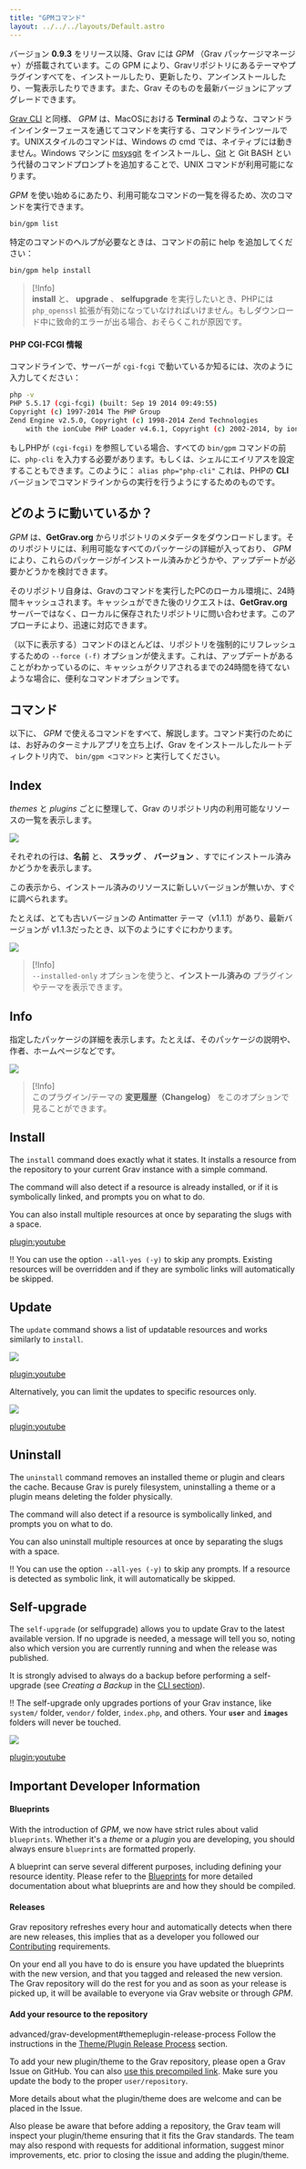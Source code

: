 ```yaml
---
title: "GPMコマンド"
layout: ../../../layouts/Default.astro
---
```


バージョン **0.9.3** をリリース以降、Grav には _GPM_ （Grav パッケージマネージャ）が搭載されています。この GPM により、Gravリポジトリにあるテーマやプラグインすべてを、インストールしたり、更新したり、アンインストールしたり、一覧表示したりできます。また、Grav そのものを最新バージョンにアップグレードできます。

[Grav CLI](../02.grav-cli/) と同様、 _GPM_ は、MacOSにおける **Terminal** のような、コマンドラインインターフェースを通じてコマンドを実行する、コマンドラインツールです。UNIXスタイルのコマンドは、Windows の cmd では、ネイティブには動きません。Windows マシンに [msysgit](http://msysgit.github.io/) をインストールし、[Git](https://git-scm.com/) と Git BASH という代替のコマンドプロンプトを追加することで、UNIX コマンドが利用可能になります。

_GPM_ を使い始めるにあたり、利用可能なコマンドの一覧を得るため、次のコマンドを実行できます。

```bash
bin/gpm list
```

特定のコマンドのヘルプが必要なときは、コマンドの前に help を追加してください：

```bash
bin/gpm help install
```

> [!Info]  
> **install** と、 **upgrade** 、 **selfupgrade** を実行したいとき、PHPには `php_openssl` 拡張が有効になっていなければいけません。もしダウンロード中に致命的エラーが出る場合、おそらくこれが原因です。

<h4 id="php-cgi-fcgi-information">PHP CGI-FCGI 情報</h4>

コマンドラインで、サーバーが `cgi-fcgi` で動いているか知るには、次のように入力してください：

```bash
php -v
PHP 5.5.17 (cgi-fcgi) (built: Sep 19 2014 09:49:55)
Copyright (c) 1997-2014 The PHP Group
Zend Engine v2.5.0, Copyright (c) 1998-2014 Zend Technologies
    with the ionCube PHP Loader v4.6.1, Copyright (c) 2002-2014, by ionCube Ltd.
```

もしPHPが `(cgi-fcgi)` を参照している場合、すべての `bin/gpm` コマンドの前に、`php-cli` を入力する必要があります。もしくは、シェルにエイリアスを設定することもできます。このように： `alias php="php-cli"` これは、PHPの **CLI** バージョンでコマンドラインからの実行を行うようにするためのものです。

<h2 id="how-does-it-work">どのように動いているか？</h2>

_GPM_ は、**GetGrav.org** からリポジトリのメタデータをダウンロードします。そのリポジトリには、利用可能なすべてのパッケージの詳細が入っており、 _GPM_ により、これらのパッケージがインストール済みかどうかや、アップデートが必要かどうかを検討できます。

そのリポジトリ自身は、Gravのコマンドを実行したPCのローカル環境に、24時間キャッシュされます。キャッシュができた後のリクエストは、**GetGrav.org** サーバーではなく、ローカルに保存されたリポジトリに問い合わせます。このアプローチにより、迅速に対応できます。

（以下に表示する）コマンドのほとんどは、リポジトリを強制的にリフレッシュするための `--force (-f)` オプションが使えます。これは、アップデートがあることがわかっているのに、キャッシュがクリアされるまでの24時間を待てないような場合に、便利なコマンドオプションです。

<h2 id="commands">コマンド</h2>

以下に、 _GPM_ で使えるコマンドをすべて、解説します。コマンド実行のためには、お好みのターミナルアプリを立ち上げ、Grav をインストールしたルートディレクトリ内で、 `bin/gpm <コマンド>` と実行してください。

## Index

_themes_ と _plugins_ ごとに整理して、Grav のリポジトリ内の利用可能なリソースの一覧を表示します。

![](index.jpg)

それぞれの行は、**名前** と、 **スラッグ** 、 **バージョン** 、すでにインストール済みかどうかを表示します。

この表示から、インストール済みのリソースに新しいバージョンが無いか、すぐに調べられます。

たとえば、とても古いバージョンの Antimatter テーマ（v1.1.1）があり、最新バージョンが v1.1.3だったとき、以下のようにすぐにわかります。

![](index-outdated.jpg)

> [!Info]  
> `--installed-only` オプションを使うと、**インストール済みの** プラグインやテーマを表示できます。

## Info

指定したパッケージの詳細を表示します。たとえば、そのパッケージの説明や、作者、ホームページなどです。

![](info.jpg)

> [!Info]  
> このプラグイン/テーマの **変更履歴（Changelog）** をこのオプションで見ることができます。

## Install

The `install` command does exactly what it states. It installs a resource from the repository to your current Grav instance with a simple command.

The command will also detect if a resource is already installed, or if it is symbolically linked, and prompts you on what to do.

You can also install multiple resources at once by separating the slugs with a space.

[plugin:youtube](https://www.youtube.com/watch?v=SUUtcYl2xrE)

!! You can use the option `--all-yes (-y)` to skip any prompts. Existing resources will be overridden and if they are symbolic links will automatically be skipped.

## Update

The `update` command shows a list of updatable resources and works similarly to `install`.

![](update.jpg)

[plugin:youtube](https://www.youtube.com/watch?v=jkxk2xBr5TM)

Alternatively, you can limit the updates to specific resources only.

![](update-limit.jpg)

[plugin:youtube](https://www.youtube.com/watch?v=rSWdmdx9TDA)

## Uninstall

The `uninstall` command removes an installed theme or plugin and clears the cache. Because Grav is purely filesystem, uninstalling a theme or a plugin means deleting the folder physically.

The command will also detect if a resource is symbolically linked, and prompts you on what to do.

You can also uninstall multiple resources at once by separating the slugs with a space.

!! You can use the option `--all-yes (-y)` to skip any prompts. If a resource is detected as symbolic link, it will automatically be skipped.

## Self-upgrade

The `self-upgrade` (or selfupgrade) allows you to update Grav to the latest available version. If no upgrade is needed, a message will tell you so, noting also which version you are currently running and when the release was published.

It is strongly advised to always do a backup before performing a self-upgrade (see _Creating a Backup_ in the [CLI section](../grav-cli)).

!! The self-upgrade only upgrades portions of your Grav instance, like `system/` folder, `vendor/` folder, `index.php`, and others. Your **`user`** and **`images`** folders will never be touched.

![](upgrade.jpg)

[plugin:youtube](https://www.youtube.com/watch?v=15-E8l5aaUo)

## Important Developer Information

#### Blueprints

With the introduction of _GPM_, we now have strict rules about valid `blueprints`. Whether it's a _theme_ or a _plugin_ you are developing, you should always ensure `blueprints` are formatted properly.

A blueprint can serve several different purposes, including defining your resource identity. Please refer to the [Blueprints](../blueprints) for more detailed documentation about what blueprints are and how they should be compiled.

#### Releases

Grav repository refreshes every hour and automatically detects when there are new releases, this implies that as a developer you followed our [Contributing](https://github.com/getgrav/grav#contributing) requirements.

On your end all you have to do is ensure you have updated the blueprints with the new version, and that you tagged and released the new version. The Grav repository will do the rest for you and as soon as your release is picked up, it will be available to everyone via Grav website or through _GPM_.

#### Add your resource to the repository

advanced/grav-development#themeplugin-release-process
Follow the instructions in the [Theme/Plugin Release Process](../../advanced/grav-development#themeplugin-release-process) section.

To add your new plugin/theme to the Grav repository, please open a Grav Issue on GitHub. You can also [use this precompiled link](https://github.com/getgrav/grav/issues/new?title=[add-resource]%20New%20Plugin/Theme&body=I%20would%20like%20to%20add%20my%20new%20plugin/theme%20to%20the%20Grav%20Repository.%0AHere%20are%20the%20project%20details:%20**user/repository**). Make sure you update the body to the proper `user/repository`.

More details about what the plugin/theme does are welcome and can be placed in the Issue.

Also please be aware that before adding a repository, the Grav team will inspect your plugin/theme ensuring that it fits the Grav standards. The team may also respond with requests for additional information, suggest minor improvements, etc. prior to closing the issue and adding the plugin/theme.

